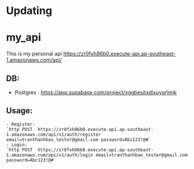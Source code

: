 # Updating
# my_api
This is my personal api
https://zr0fxh86b0.execute-api.ap-southeast-1.amazonaws.com/api/


## DB:
- Postgres : https://app.supabase.com/project/xggbesitxdlxuygrlmjk


## Usage:
    - Register:
    `http POST  https://zr0fxh86b0.execute-api.ap-southeast-1.amazonaws.com/api/v1/auth/register email=tranthanhbao_tester@gmail.com password=Abc123!@#`
    - Login:
    `http POST  https://zr0fxh86b0.execute-api.ap-southeast-1.amazonaws.com/api/v1/auth/login email=tranthanhbao_tester@gmail.com password=Abc123!@#`
